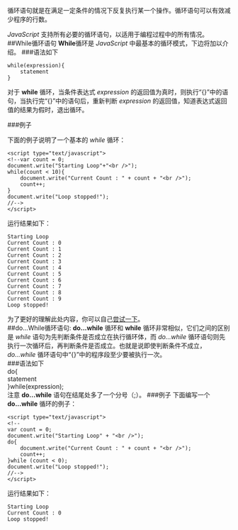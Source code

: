 循环语句就是在满足一定条件的情况下反复执行某一个操作。循环语句可以有效减少程序的行数。  

*JavaScript* 支持所有必要的循环语句，以适用于编程过程中的所有情况。  
##While循环语句 
**While**循环是 *JavaScript* 中最基本的循环模式，下边将加以介绍。
###语法如下   

    while(expression){  
        statement  
    }  

对于 **while** 循环，当条件表达式 *expression* 的返回值为真时，则执行“{}”中的语句，当执行完“{}”中的语句后，重新判断 *expression* 的返回值，知道表达式返回值的结果为假时，退出循环。

###例子  

下面的例子说明了一个基本的 *while* 循环：  

    <script type="text/javascript">
    <!--var count = 0;
    document.write("Starting Loop"+"<br />");
    while(count < 10){
        document.write("Current Count : " + count + "<br />");
        count++;
    }
    document.write("Loop stopped!");
    //-->
    </script>


运行结果如下：  
    
    Starting Loop  
    Current Count : 0  
    Current Count : 1  
    Current Count : 2  
    Current Count : 3  
    Current Count : 4  
    Current Count : 5  
    Current Count : 6  
    Current Count : 7  
    Current Count : 8  
    Current Count : 9  
    Loop stopped!  
为了更好的理解此处内容，你可以自己[尝试一下](http://www.tutorialspoint.com/cgi-bin/practice.cgi?file=javascript_10)。  
##do...While循环语句:
**do...while** 循环和 **while** 循环非常相似，它们之间的区别是 *while* 语句为先判断条件是否成立在执行循环体，而 *do...while* 循环语句则先执行一次循环后，再判断条件是否成立。也就是说即使判断条件不成立，*do...while* 循环语句中“{}”中的程序段至少要被执行一次。  
###语法如下   
    do{  
        statement  
    }while(expression);  
注意 **do...while** 语句在结尾处多了一个分号（;）。 
###例子
下面编写一个 **do...while** 循环的例子：  

    <script type="text/javascript">
    <!--
    var count = 0;
    document.write("Starting Loop" + "<br />");
    do{
        document.write("Current Count : " + count + "<br />");
        count++;
    }while (count < 0);
    document.write("Loop stopped!");
    //-->
    </script> 


运行结果如下：   

    Starting Loop  
    Current Count : 0  
    Loop stopped!   

